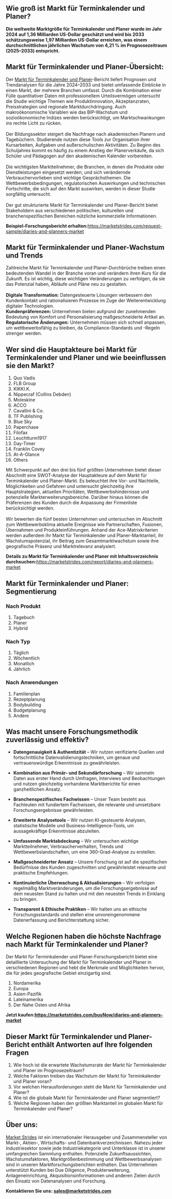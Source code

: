 <h2>Wie groß ist Markt für Terminkalender und Planer?</h2>
<p><strong>Die weltweite Marktgröße für Terminkalender und Planer wurde im Jahr 2024 auf 1,36 Milliarden US-Dollar geschätzt und wird bis 2033 schätzungsweise 1,97 Milliarden US-Dollar erreichen, was einem durchschnittlichen jährlichen Wachstum von 4,21 % im Prognosezeitraum (2025–2033) entspricht.</strong></p>
<h2>Markt für Terminkalender und Planer-Übersicht:</h2>
<p>Der <a href=https://marketstrides.com/report/diaries-and-planners-market>Markt für Terminkalender und Planer</a>-Bericht liefert Prognosen und Trendanalysen für die Jahre 2024–2033 und bietet umfassende Einblicke in einen Markt, der mehrere Branchen umfasst. Durch die Kombination einer Fülle quantitativer Daten mit professionellem Urteilsvermögen untersucht die Studie wichtige Themen wie Produktinnovation, Akzeptanzraten, Preisstrategien und regionale Marktdurchdringung. Auch makroökonomische Variablen wie das BIP-Wachstum und sozioökonomische Indizes werden berücksichtigt, um Marktschwankungen ins rechte Licht zu rücken. <br /><br />Der Bildungssektor steigert die Nachfrage nach akademischen Planern und Tagebüchern. Studierende nutzen diese Tools zur Organisation ihrer Kursarbeiten, Aufgaben und außerschulischen Aktivitäten. Zu Beginn des Schuljahres kommt es häufig zu einem Anstieg der Planerverkäufe, da sich Schüler und Pädagogen auf den akademischen Kalender vorbereiten.<br /><br />Die wichtigsten Marktteilnehmer, die Branchen, in denen die Produkte oder Dienstleistungen eingesetzt werden, und sich verändernde Verbrauchervorlieben sind wichtige Gesprächsthemen. Die Wettbewerbsbedingungen, regulatorischen Auswirkungen und technischen Fortschritte, die sich auf den Markt auswirken, werden in dieser Studie sorgfältig untersucht. <br /><br />Der gut strukturierte Markt für Terminkalender und Planer-Bericht bietet Stakeholdern aus verschiedenen politischen, kulturellen und branchenspezifischen Bereichen nützliche kommerzielle Informationen.</p>
<p><strong>Beispiel-Forschungsbericht erhalten:</strong><a href=https://marketstrides.com/request-sample/diaries-and-planners-market>https://marketstrides.com/request-sample/diaries-and-planners-market</a></p>
<h2>Markt für Terminkalender und Planer-Wachstum und Trends</h2>
<p>Zahlreiche Markt für Terminkalender und Planer-Durchbrüche treiben einen bedeutenden Wandel in der Branche voran und verändern ihren Kurs für die Zukunft. Es ist wichtig, diese wichtigen Veränderungen zu verfolgen, da sie das Potenzial haben, Abläufe und Pläne neu zu gestalten.<br /><br /><strong>Digitale Transformation:</strong> Datengesteuerte Lösungen verbessern den Kundenkontakt und rationalisieren Prozesse im Zuge der Weiterentwicklung digitaler Technologien. <br /><strong>Kundenpräferenzen:</strong> Unternehmen bieten aufgrund der zunehmenden Bedeutung von Komfort und Personalisierung maßgeschneiderte Artikel an. <br /><strong>Regulatorische Änderungen:</strong> Unternehmen müssen sich schnell anpassen, um wettbewerbsfähig zu bleiben, da Compliance-Standards und -Regeln strenger werden.</p>
<h2>Wer sind die Hauptakteure bei Markt für Terminkalender und Planer und wie beeinflussen sie den Markt?</h2>
<p><ol>
<li>Quo Vadis</li>
<li>FLB Group</li>
<li>KIKKI.K.</li>
<li>Nippecraf (Collins Debden)</li>
<li>Moleskine</li>
<li>ACCO</li>
<li>Cavallini &amp; Co.</li>
<li>TF Publishing</li>
<li>Blue Sky</li>
<li>Paperchase</li>
<li>Filofax</li>
<li>Leuchtturm1917</li>
<li>Day-Timer</li>
<li>Franklin Covey</li>
<li>At-A-Glance</li>
<li>Others</li>
</ol></p>
<p>Mit Schwerpunkt auf den drei bis fünf größten Unternehmen bietet dieser Abschnitt eine SWOT-Analyse der Hauptakteure auf dem Markt für Terminkalender und Planer-Markt. Es beleuchtet ihre Vor- und Nachteile, Möglichkeiten und Gefahren und untersucht gleichzeitig ihre Hauptstrategien, aktuellen Prioritäten, Wettbewerbshindernisse und potenzielle Markterweiterungsbereiche. Darüber hinaus können die Präferenzen des Kunden durch die Anpassung der Firmenliste berücksichtigt werden. <br /><br />Wir bewerten die fünf besten Unternehmen und untersuchen im Abschnitt zum Wettbewerbsklima aktuelle Ereignisse wie Partnerschaften, Fusionen, Übernahmen und Produkteinführungen. Anhand der Ace-Matrixkriterien werden außerdem ihr Markt für Terminkalender und Planer-Marktanteil, ihr Wachstumspotenzial, ihr Beitrag zum Gesamtmarktwachstum sowie ihre geografische Präsenz und Marktrelevanz analysiert.</p>
<p><strong>Details zu Markt für Terminkalender und Planer mit Inhaltsverzeichnis durchsuchen:</strong><a href=https://marketstrides.com/report/diaries-and-planners-market>https://marketstrides.com/report/diaries-and-planners-market</a></p>
<h2>Markt für Terminkalender und Planer: Segmentierung</h2>
<p><h3>Nach Produkt</h3>
<ol>
<li>Tagebuch</li>
<li>Planer</li>
<li>Hybrid</li>
</ol>
<h3>Nach Typ</h3>
<ol>
<li>Täglich</li>
<li>Wöchentlich</li>
<li>Monatlich</li>
<li>Jährlich</li>
</ol>
<h3>Nach Anwendungen</h3>
<ol>
<li>Familienplan</li>
<li>Rezeptplanung</li>
<li>Bodybuilding</li>
<li>Budgetplanung</li>
<li>Andere</li>
</ol></p>
<h2>Was macht unsere Forschungsmethodik zuverlässig und effektiv?</h2>
<ul>
<li>
<p><strong>Datengenauigkeit &amp; Authentizität</strong> &ndash; Wir nutzen verifizierte Quellen und fortschrittliche Datenvalidierungstechniken, um genaue und vertrauenswürdige Erkenntnisse zu gewährleisten.</p>
</li>
<li>
<p><strong>Kombination aus Primär- und Sekundärforschung</strong> &ndash; Wir sammeln Daten aus erster Hand durch Umfragen, Interviews und Beobachtungen und nutzen gleichzeitig vorhandene Marktberichte für einen ganzheitlichen Ansatz.</p>
</li>
<li>
<p><strong>Branchenspezifisches Fachwissen</strong> &ndash; Unser Team besteht aus Fachleuten mit fundiertem Fachwissen, die relevante und umsetzbare Forschungsergebnisse gewährleisten.</p>
</li>
<li>
<p><strong>Erweiterte Analysetools</strong> &ndash; Wir nutzen KI-gesteuerte Analysen, statistische Modelle und Business-Intelligence-Tools, um aussagekräftige Erkenntnisse abzuleiten.</p>
</li>
<li>
<p><strong>Umfassende Marktabdeckung</strong> &ndash; Wir untersuchen wichtige Marktteilnehmer, Verbraucherverhalten, Trends und Wettbewerbslandschaften, um eine 360-Grad-Analyse zu erstellen.</p>
</li>
<li>
<p><strong>Maßgeschneiderter Ansatz</strong> &ndash; Unsere Forschung ist auf die spezifischen Bedürfnisse des Kunden zugeschnitten und gewährleistet relevante und praktische Empfehlungen.</p>
</li>
<li>
<p><strong>Kontinuierliche Überwachung &amp; Aktualisierungen</strong> &ndash; Wir verfolgen regelmäßig Marktveränderungen, um die Forschungsergebnisse auf dem neuesten Stand zu halten und mit den neuesten Trends in Einklang zu bringen.</p>
</li>
<li>
<p><strong>Transparent &amp; Ethische Praktiken</strong> &ndash; Wir halten uns an ethische Forschungsstandards und stellen eine unvoreingenommene Datenerfassung und Berichterstattung sicher.</p>
</li>
</ul>
<h2>Welche Regionen haben die höchste Nachfrage nach Markt für Terminkalender und Planer?&nbsp;</h2>
<p>Der Markt für Terminkalender und Planer-Forschungsbericht bietet eine detaillierte Untersuchung der Markt für Terminkalender und Planer in verschiedenen Regionen und hebt die Merkmale und Möglichkeiten hervor, die für jedes geografische Gebiet einzigartig sind.</p>
<p><ol>
<li>Nordamerika</li>
<li>Europa</li>
<li>Asien-Pazifik</li>
<li>Lateinamerika</li>
<li>Der Nahe Osten und Afrika</li>
</ol></p>
<p><strong>Jetzt kaufen:<a href=https://marketstrides.com/buyNow/diaries-and-planners-market?price=single_price>https://marketstrides.com/buyNow/diaries-and-planners-market</a></strong></p>
<h2>Dieser Markt für Terminkalender und Planer-Bericht enthält Antworten auf Ihre folgenden Fragen</h2>
<ol>
<li>Wie hoch ist die erwartete Wachstumsrate der Markt für Terminkalender und Planer im Prognosezeitraum?</li>
<li>Welche Faktoren treiben das Wachstum der Markt für Terminkalender und Planer voran?</li>
<li>Vor welchen Herausforderungen steht die Markt für Terminkalender und Planer?</li>
<li>Wie ist die globale Markt für Terminkalender und Planer segmentiert?</li>
<li>Welche Regionen haben den größten Marktanteil im globalen Markt für Terminkalender und Planer?</li>
</ol>
<h2>Über uns:</h2>
<p><a href=""https://marketstrides.com/"">Market Strides</a> ist ein internationaler Herausgeber und Zusammensteller von Markt-, Aktien-, Wirtschafts- und Datenbankverzeichnissen. Nahezu jeder Industriesektor sowie jede Industriekategorie und Unterklasse ist in unserer umfangreichen Sammlung enthalten. Potenzielle Zukunftsaussichten, Wachstumsfaktoren, Marktgrößenbestimmung und Wettbewerbsanalysen sind in unseren Marktforschungsberichten enthalten. Das Unternehmen unterstützt Kunden bei Due Diligence, Produkterweiterung, Anlageneinrichtung, Akquisitionsinformationen und anderen Zielen durch den Einsatz von Datenanalysen und Forschung.</p>
<p><strong>Kontaktieren Sie uns: <a href=mailto:sales@marketstrides.com>sales@marketstrides.com</a></strong></p>
